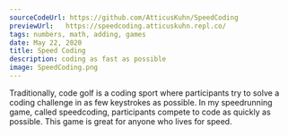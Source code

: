 ```yaml
---
sourceCodeUrl: https://github.com/AtticusKuhn/SpeedCoding
previewUrl:   https://speedcoding.atticuskuhn.repl.co/
tags: numbers, math, adding, games
date: May 22, 2020
title: Speed Coding
description: coding as fast as possible
image: SpeedCoding.png
---
```

Traditionally, code golf is a coding sport where participants try to solve a coding challenge in as few keystrokes as possible. In my speedrunning game, called speedcoding,
participants compete to code as quickly as possible. This game is great for anyone who lives for speed.
